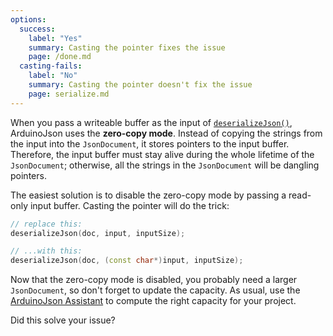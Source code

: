 ```yaml
---
options:
  success:
    label: "Yes"
    summary: Casting the pointer fixes the issue
    page: /done.md
  casting-fails:
    label: "No"
    summary: Casting the pointer doesn't fix the issue
    page: serialize.md
---
```


When you pass a writeable buffer as the input of [`deserializeJson()`](/v6/api/json/deserializejson/), ArduinoJson uses the **zero-copy mode**. Instead of copying the strings from the input into the `JsonDocument`, it stores pointers to the input buffer.
Therefore, the input buffer must stay alive during the whole lifetime of the `JsonDocument`; otherwise, all the strings in the `JsonDocument` will be dangling pointers.

The easiest solution is to disable the zero-copy mode by passing a read-only input buffer. Casting the pointer will do the trick:

```c++
// replace this:
deserializeJson(doc, input, inputSize);

// ...with this:
deserializeJson(doc, (const char*)input, inputSize);
```

Now that the zero-copy mode is disabled, you probably need a larger `JsonDocument`, so don't forget to update the capacity. As usual, use the [ArduinoJson Assistant](/v6/assistant/) to compute the right capacity for your project.

Did this solve your issue?
